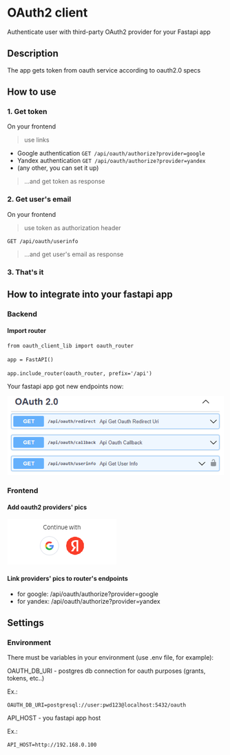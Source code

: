 
# OAuth2 client

Authenticate user with third-party OAuth2 provider for your Fastapi app

## Description

The app gets token from oauth service according to oauth2.0 specs

## How to use

### 1. Get token

On your frontend
>use links

- Google authentication
`GET /api/oauth/authorize?provider=google`
- Yandex authentication
`GET /api/oauth/authorize?provider=yandex`
- (any other, you can set it up)

>...and get token as response

### 2. Get user's email

On your frontend
>use token as authorization header

```
GET /api/oauth/userinfo
```

>...and get user's email as response

### 3. That's it

## How to integrate into your fastapi app

### Backend

#### Import router

```
from oauth_client_lib import oauth_router

app = FastAPI()

app.include_router(oauth_router, prefix='/api')
```

Your fastapi app got new endpoints now:

![Oauth endpoints](docs/images/oauth_endpoints.png)

### Frontend

#### Add oauth2 providers' pics

![Continue with...](docs/images/oauth_providers.png)

#### Link providers' pics to router's endpoints

- for google: /api/oauth/authorize?provider=google
- for yandex: /api/oauth/authorize?provider=yandex

## Settings

### Environment

There must be variables in your environment (use .env file, for example):

OAUTH_DB_URI - postgres db connection for oauth purposes (grants, tokens, etc..)

Ex.:

    OAUTH_DB_URI=postgresql://user:pwd123@localhost:5432/oauth

API_HOST - you fastapi app host

Ex.:

    API_HOST=http://192.168.0.100
